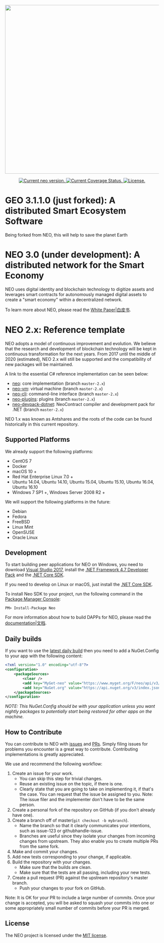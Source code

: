 <p align="center">
<img
    src="https://repository-images.githubusercontent.com/204246907/ad79dd00-c71b-11e9-9a51-f03849ba308f"
    width="550px">
</p>

<p align="center">
 <!-- <a href="https://travis-ci.org/george-key/geo">
    <img src="https://travis-ci.org/george-keygeo.svg?branch=master" alt="Current TravisCI build status.">
  </a> -->
  <a href="https://github.com/neo-project/geo/releases">
    <img src="https://badge.fury.io/gh/george-key%2Fgeo.svg" alt="Current neo version.">
  </a>
  <a href="https://codecov.io/github/george-key/geo/branch/master/graph/badge.svg">
    <img src="https://codecov.io/github/george-key/geo/branch/master/graph/badge.svg" alt="Current Coverage Status." />
  </a>
<!--  <a href="https://github.com/george-key/geo">
    <img src="https://tokei.rs/b1/github/george-key/geo?category=lines" alt="Current total lines.">
  </a>	-->
  <a href="https://github.com/george-key/geo/blob/master/LICENSE">
    <img src="https://img.shields.io/badge/license-MIT-blue.svg" alt="License.">
  </a>
</p>


GEO 3.1.1.0 (just forked): A distributed Smart Ecosystem Software
================

Being forked from NEO, this will help to save the planet Earth

NEO 3.0 (under development): A distributed network for the Smart Economy
================

NEO uses digital identity and blockchain technology to digitize assets and leverages smart contracts for autonomously managed digital assets to create a "smart economy" within a decentralized network.

To learn more about NEO, please read the [White Paper](https://docs.neo.org/en-us/whitepaper.html)|[白皮书](https://docs.neo.org/zh-cn/whitepaper.html).

NEO 2.x: Reference template  
================

NEO adopts a model of continuous improvement and evolution.
We believe that the research and development of blockchain technology will be kept in continuous transformation for the next years.
From 2017 until the middle of 2020 (estimated), NEO 2.x will still be supported and the compatibility of new packages will be maintained.

A link to the essential C# reference implementation can be seen below:

* [neo](https://github.com/george-key/geo/tree/master-2.x): core implementation (branch `master-2.x`)
* [neo-vm](https://github.com/neo-project/neo-vm/tree/master-2.x): virtual machine (branch `master-2.x`)
* [neo-cli](https://github.com/neo-project/neo-cli/tree/master-2.x): command-line interface (branch `master-2.x`)
* [neo-plugins](https://github.com/neo-project/neo-plugins/tree/master-2.x): plugins (branch `master-2.x`)
* [neo-devpack-dotnet](https://github.com/neo-project/neo-devpack-dotnet/tree/master-2.x): NeoContract compiler and development pack for .NET (branch `master-2.x`)

NEO 1.x was known as Antshares and the roots of the code can be found historically in this current repository.

Supported Platforms
--------

We already support the following platforms:

* CentOS 7
* Docker
* macOS 10 +
* Red Hat Enterprise Linux 7.0 +
* Ubuntu 14.04, Ubuntu 14.10, Ubuntu 15.04, Ubuntu 15.10, Ubuntu 16.04, Ubuntu 16.10
* Windows 7 SP1 +, Windows Server 2008 R2 +

We will support the following platforms in the future:

* Debian
* Fedora
* FreeBSD
* Linux Mint
* OpenSUSE
* Oracle Linux

Development
--------

To start building peer applications for NEO on Windows, you need to download [Visual Studio 2017](https://www.visualstudio.com/products/visual-studio-community-vs), install the [.NET Framework 4.7 Developer Pack](https://www.microsoft.com/en-us/download/details.aspx?id=55168) and the [.NET Core SDK](https://www.microsoft.com/net/core).

If you need to develop on Linux or macOS, just install the [.NET Core SDK](https://www.microsoft.com/net/core).

To install Neo SDK to your project, run the following command in the [Package Manager Console](https://docs.nuget.org/ndocs/tools/package-manager-console):

```
PM> Install-Package Neo
```

For more information about how to build DAPPs for NEO, please read the [documentation](http://docs.neo.org/en-us/sc/introduction.html)|[文档](http://docs.neo.org/zh-cn/sc/introduction.html).

Daily builds
--------

If you want to use the [latest daily build](https://www.myget.org/feed/neo/package/nuget/Neo) then you need to add a NuGet.Config to your app with the following content:

```xml
<?xml version="1.0" encoding="utf-8"?>
<configuration>
    <packageSources>
        <clear />
        <add key="MyGet-neo" value="https://www.myget.org/F/neo/api/v3/index.json" />
        <add key="NuGet.org" value="https://api.nuget.org/v3/index.json" />
    </packageSources>
</configuration>
```

*NOTE: This NuGet.Config should be with your application unless you want nightly packages to potentially start being restored for other apps on the machine.*

How to Contribute
--------

You can contribute to NEO with [issues](https://github.com/neo-project/neo/issues) and [PRs](https://github.com/neo-project/neo/pulls). Simply filing issues for problems you encounter is a great way to contribute. Contributing implementations is greatly appreciated.

We use and recommend the following workflow:

1. Create an issue for your work.
    * You can skip this step for trivial changes.
	* Reuse an existing issue on the topic, if there is one.
	* Clearly state that you are going to take on implementing it, if that's the case. You can request that the issue be assigned to you. Note: The issue filer and the implementer don't have to be the same person.
1. Create a personal fork of the repository on GitHub (if you don't already have one).
1. Create a branch off of master(`git checkout -b mybranch`).
    * Name the branch so that it clearly communicates your intentions, such as issue-123 or githubhandle-issue.
	* Branches are useful since they isolate your changes from incoming changes from upstream. They also enable you to create multiple PRs from the same fork.
1. Make and commit your changes.
1. Add new tests corresponding to your change, if applicable.
1. Build the repository with your changes.
    * Make sure that the builds are clean.
	* Make sure that the tests are all passing, including your new tests.
1. Create a pull request (PR) against the upstream repository's master branch.
    * Push your changes to your fork on GitHub.

Note: It is OK for your PR to include a large number of commits. Once your change is accepted, you will be asked to squash your commits into one or some appropriately small number of commits before your PR is merged.

License
------

The NEO project is licensed under the [MIT license](LICENSE).
